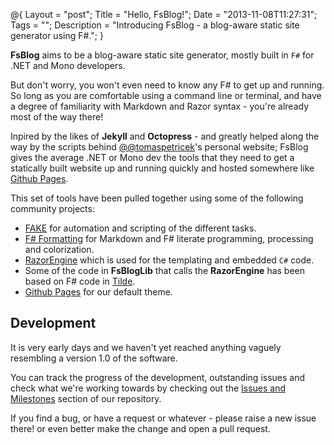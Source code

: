 @{
    Layout = "post";
    Title = "Hello, FsBlog!";
    Date = "2013-11-08T11:27:31";
    Tags = "";
    Description = "Introducing FsBlog - a blog-aware static site generator using F#.";
}

**FsBlog** aims to be a blog-aware static site generator, mostly built in `F#` for .NET and Mono developers. 

<!--more-->

But don't worry, you won't even need to know any F# to get up and running. So long as you are comfortable using a command line or terminal, and have a degree of familiarity with Markdown and Razor syntax - you're already most of the way there!

Inpired by the likes of **Jekyll** and **Octopress** - and greatly helped along the way by the scripts behind [@@tomaspetricek](https://twitter.com/tomaspetricek)'s personal website; FsBlog gives the average .NET or Mono dev the tools that they need to get a statically built website up and running quickly and hosted somewhere like [Github Pages](http://pages.github.com/).

This set of tools have been pulled together using some of the following community projects:

* [FAKE](http://fsharp.github.io/FAKE/) for automation and scripting of the different tasks.
* [F# Formatting](http://tpetricek.github.io/FSharp.Formatting/) for Markdown and F# literate programming, processing and colorization.
* [RazorEngine](https://github.com/Antaris/RazorEngine) which is used for the templating and embedded `C#` code.
* Some of the code in **FsBlogLib** that calls the **RazorEngine** has been based on F# code in [Tilde](https://github.com/aktowns/tilde).
* [Github Pages](http://pages.github.com/) for our default theme.

## Development

It is very early days and we haven't yet reached anything vaguely resembling a version 1.0 of the software.

You can track the progress of the development, outstanding issues and check what we're working towards by checking out the [Issues and Milestones](https://github.com/saxonmatt/FsBlog/issues/milestones) section of our repository.

If you find a bug, or have a request or whatever - please raise a new issue there! or even better make the change and open a pull request.